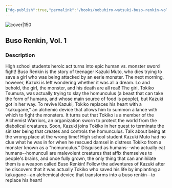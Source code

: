 ```yaml
---
{"dg-publish":true,"permalink":"/books/nobuhiro-watsuki-buso-renkin-vol-1/","title":"\"Buso Renkin, Vol. 1\"","tags":["manga","Fantasy"]}
---
```




![cover|150](http://books.google.com/books/content?id=ZTefUpmdUAkC&printsec=frontcover&img=1&zoom=1&source=gbs_api)

## Buso Renkin, Vol. 1

### Description

High school students heroic act turns into epic human vs. monster sword fight! Buso Renkin is the story of teenager Kazuki Muto, who dies trying to save a girl who was being attacked by an eerie monster. The next morning, however, Kazuki is left wondering whether it was all a dream. Lo and behold, the girl, the monster, and his death are all real! The girl, Tokiko Tsumura, was actually trying to slay the homunculus (a beast that can take the form of humans, and whose main source of food is people), but Kazuki got in her way. To revive Kazuki, Tokiko replaces his heart with a "kakugane," an alchemic device that allows him to summon a lance with which to fight the monsters. It turns out that Tokiko is a member of the Alchemist Warriors, an organization sworn to protect the world from the diabolical creatures. Soon, Kazuki joins Tokiko in her quest to terminate the sinister being that creates and controls the homunculus. Talk about being at the wrong place at the wrong time! High school student Kazuki Muto had no clue what he was in for when he rescued damsel in distress Tokiko from a monster known as a "homunculus." Disguised as humans--who actually eat humans--homunculi are malevolent creatures that affix themselves to people's brains, and once fully grown, the only thing that can annihilate them is a weapon called Buso Renkin! Follow the adventures of Kazuki after he discovers that it was actually Tokiko who saved his life by implanting a kakugane--an alchemical device that transforms into a buso renkin--to replace his heart!
```